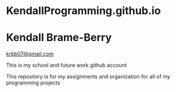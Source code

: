 # KendallProgramming.github.io

# Kendall Brame-Berry
krbb07@gmail.com

This is my school and future work github account

This repository is for my assignments and organization for all of my programming projects